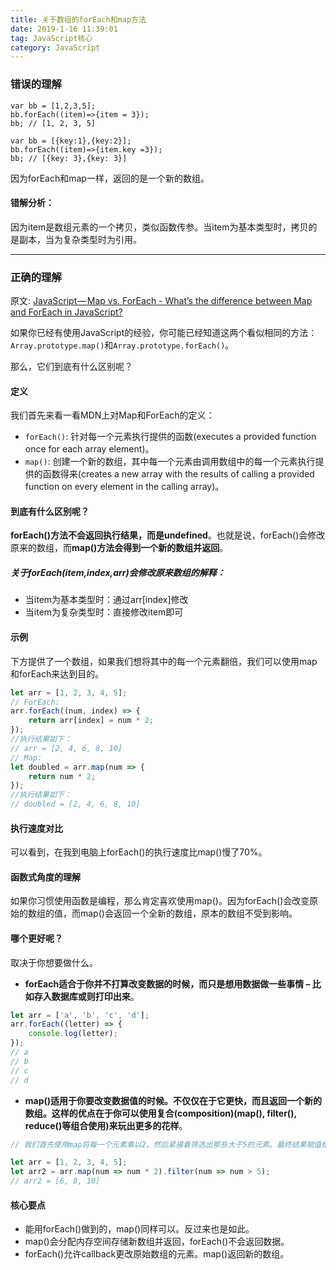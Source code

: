 ```yaml
---
title: 关于数组的forEach和map方法
date: 2019-1-16 11:39:01
tag: JavaScript核心
category: JavaScript
---
```

### 错误的理解
```
var bb = [1,2,3,5];
bb.forEach((item)=>{item = 3}); 
bb; // [1, 2, 3, 5]

var bb = [{key:1},{key:2}];
bb.forEach((item)=>{item.key =3});
bb; // [{key: 3},{key: 3}]
```
因为forEach和map一样，返回的是一个新的数组。

#### 错解分析：
因为item是数组元素的一个拷贝，类似函数传参。当item为基本类型时，拷贝的是副本，当为复杂类型时为引用。
***
### 正确的理解

原文: [JavaScript — Map vs. ForEach - What’s the difference between Map and ForEach in JavaScript?](https://blog.fundebug.com/2018/02/05/map_vs_foreach/)

如果你已经有使用JavaScript的经验，你可能已经知道这两个看似相同的方法：`Array.prototype.map()`和`Array.prototype.forEach()`。

那么，它们到底有什么区别呢？

#### 定义
我们首先来看一看MDN上对Map和ForEach的定义：

- `forEach()`: 针对每一个元素执行提供的函数(executes a provided function once for each array element)。
- `map()`: 创建一个新的数组，其中每一个元素由调用数组中的每一个元素执行提供的函数得来(creates a new array with the results of calling a provided function on every element in the calling array)。

#### 到底有什么区别呢？
**forEach()方法不会返回执行结果，而是undefined**。也就是说，forEach()会修改原来的数组，而**map()方法会得到一个新的数组并返回**。

##### 关于forEach(item,index,arr)会修改原来数组的解释：
- 当item为基本类型时：通过arr[index]修改
- 当item为复杂类型时：直接修改item即可

#### 示例
下方提供了一个数组，如果我们想将其中的每一个元素翻倍，我们可以使用map和forEach来达到目的。
```javascript
let arr = [1, 2, 3, 4, 5];
// ForEach:
arr.forEach((num, index) => {
    return arr[index] = num * 2;
});
//执行结果如下：
// arr = [2, 4, 6, 8, 10]
// Map:
let doubled = arr.map(num => {
    return num * 2;
});
//执行结果如下：
// doubled = [2, 4, 6, 8, 10]
```
#### 执行速度对比
可以看到，在我到电脑上forEach()的执行速度比map()慢了70%。

#### 函数式角度的理解
如果你习惯使用函数是编程，那么肯定喜欢使用map()。因为forEach()会改变原始的数组的值，而map()会返回一个全新的数组，原本的数组不受到影响。

#### 哪个更好呢？
取决于你想要做什么。

- **forEach适合于你并不打算改变数据的时候，而只是想用数据做一些事情 – 比如存入数据库或则打印出来**。
```javascript
let arr = ['a', 'b', 'c', 'd'];
arr.forEach((letter) => {
    console.log(letter);
});
// a
// b
// c
// d
```
- **map()适用于你要改变数据值的时候。不仅仅在于它更快，而且返回一个新的数组。这样的优点在于你可以使用复合(composition)(map(), filter(), reduce()等组合使用)来玩出更多的花样**。
```javascript
// 我们首先使用map将每一个元素乘以2，然后紧接着筛选出那些大于5的元素。最终结果赋值给arr2。

let arr = [1, 2, 3, 4, 5];
let arr2 = arr.map(num => num * 2).filter(num => num > 5);
// arr2 = [6, 8, 10]
```

#### 核心要点
- 能用forEach()做到的，map()同样可以。反过来也是如此。
- map()会分配内存空间存储新数组并返回，forEach()不会返回数据。
- forEach()允许callback更改原始数组的元素。map()返回新的数组。